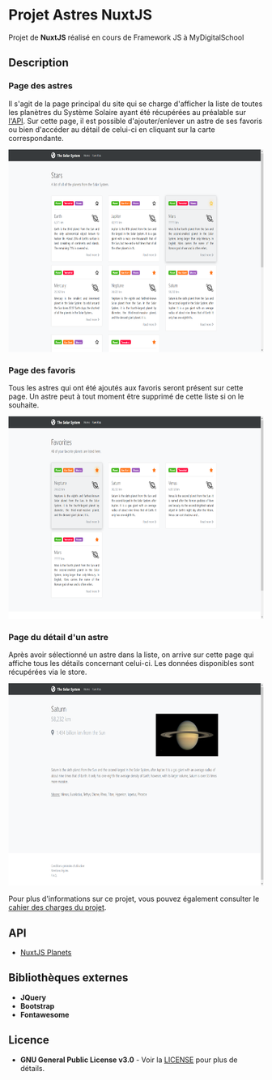# Projet Astres NuxtJS
Projet de **NuxtJS** réalisé en cours de Framework JS à MyDigitalSchool

## Description

### Page des astres
Il s'agit de la page principal du site qui se charge d'afficher la liste de toutes les planètres du Système Solaire ayant été récupérées au préalable sur [l'API](#API). Sur cette page, il est possible d'ajouter/enlever un astre de ses favoris ou bien d'accéder au détail de celui-ci en cliquant sur la carte correspondante.

<img src="static/stars-page.png" alt="Page des astres" height="400" />

### Page des favoris
Tous les astres qui ont été ajoutés aux favoris seront présent sur cette page. Un astre peut à tout moment être supprimé de cette liste si on le souhaite.

<img src="static/favorites-page.png" alt="Page des favoris" height="400" />

### Page du détail d'un astre
Après avoir sélectionné un astre dans la liste, on arrive sur cette page qui affiche tous les détails concernant celui-ci. Les données disponibles sont récupérées via le store.

<img src="static/star-detail-page.png" alt="Page du détail d'un astre" height="400" />

Pour plus d'informations sur ce projet, vous pouvez également consulter le [cahier des charges du projet](static/projet.pdf).

## API

* [NuxtJS Planets](https://api.nuxtjs.dev/planets)

## Bibliothèques externes

* **JQuery**
* **Bootstrap**
* **Fontawesome**

## Licence

* **GNU General Public License v3.0** - Voir la [LICENSE](LICENSE) pour plus de détails.
